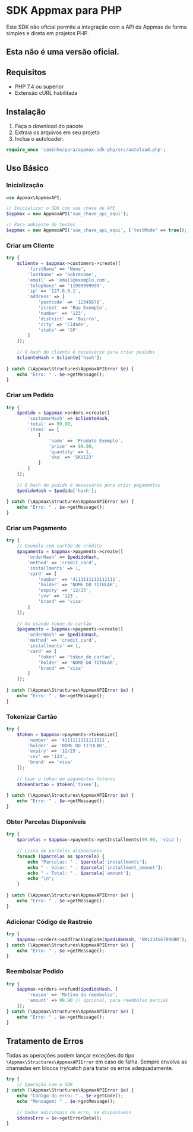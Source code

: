 # SDK Appmax para PHP

Este SDK não oficial permite a integração com a API da Appmax de forma simples e direta em projetos PHP.

## Esta não é uma versão oficial.

## Requisitos

- PHP 7.4 ou superior
- Extensão cURL habilitada

## Instalação

1. Faça o download do pacote
2. Extraia os arquivos em seu projeto
3. Inclua o autoloader:

```php
require_once 'caminho/para/appmax-sdk-php/src/autoload.php';
```

## Uso Básico

### Inicialização

```php
use Appmax\AppmaxAPI;

// Inicializar o SDK com sua chave de API
$appmax = new AppmaxAPI('sua_chave_api_aqui');

// Para ambiente de testes
$appmax = new AppmaxAPI('sua_chave_api_aqui', ['testMode' => true]);
```

### Criar um Cliente

```php
try {
    $cliente = $appmax->customers->create([
        'firstName' => 'Nome',
        'lastName' => 'Sobrenome',
        'email' => 'email@exemplo.com',
        'telephone' => '11999999999',
        'ip' => '127.0.0.1',
        'address' => [
            'postcode' => '12345678',
            'street' => 'Rua Exemplo',
            'number' => '123',
            'district' => 'Bairro',
            'city' => 'Cidade',
            'state' => 'SP'
        ]
    ]);
    
    // O hash do cliente é necessário para criar pedidos
    $clienteHash = $cliente['hash'];
    
} catch (\Appmax\Structures\AppmaxAPIError $e) {
    echo "Erro: " . $e->getMessage();
}
```

### Criar um Pedido

```php
try {
    $pedido = $appmax->orders->create([
        'customerHash' => $clienteHash,
        'total' => 99.90,
        'items' => [
            [
                'name' => 'Produto Exemplo',
                'price' => 99.90,
                'quantity' => 1,
                'sku' => 'SKU123'
            ]
        ]
    ]);
    
    // O hash do pedido é necessário para criar pagamentos
    $pedidoHash = $pedido['hash'];
    
} catch (\Appmax\Structures\AppmaxAPIError $e) {
    echo "Erro: " . $e->getMessage();
}
```

### Criar um Pagamento

```php
try {
    // Exemplo com cartão de crédito
    $pagamento = $appmax->payments->create([
        'orderHash' => $pedidoHash,
        'method' => 'credit_card',
        'installments' => 1,
        'card' => [
            'number' => '4111111111111111',
            'holder' => 'NOME DO TITULAR',
            'expiry' => '12/25',
            'cvv' => '123',
            'brand' => 'visa'
        ]
    ]);
    
    // Ou usando token do cartão
    $pagamento = $appmax->payments->create([
        'orderHash' => $pedidoHash,
        'method' => 'credit_card',
        'installments' => 1,
        'card' => [
            'token' => 'token_do_cartao',
            'holder' => 'NOME DO TITULAR',
            'brand' => 'visa'
        ]
    ]);
    
} catch (\Appmax\Structures\AppmaxAPIError $e) {
    echo "Erro: " . $e->getMessage();
}
```

### Tokenizar Cartão

```php
try {
    $token = $appmax->payments->tokenize([
        'number' => '4111111111111111',
        'holder' => 'NOME DO TITULAR',
        'expiry' => '12/25',
        'cvv' => '123',
        'brand' => 'visa'
    ]);
    
    // Usar o token em pagamentos futuros
    $tokenCartao = $token['token'];
    
} catch (\Appmax\Structures\AppmaxAPIError $e) {
    echo "Erro: " . $e->getMessage();
}
```

### Obter Parcelas Disponíveis

```php
try {
    $parcelas = $appmax->payments->getInstallments(99.90, 'visa');
    
    // Lista de parcelas disponíveis
    foreach ($parcelas as $parcela) {
        echo "Parcelas: " . $parcela['installments'];
        echo " - Valor: " . $parcela['installment_amount'];
        echo " - Total: " . $parcela['amount'];
        echo "\n";
    }
    
} catch (\Appmax\Structures\AppmaxAPIError $e) {
    echo "Erro: " . $e->getMessage();
}
```

### Adicionar Código de Rastreio

```php
try {
    $appmax->orders->addTrackingCode($pedidoHash, 'BR1234567890BR');
} catch (\Appmax\Structures\AppmaxAPIError $e) {
    echo "Erro: " . $e->getMessage();
}
```

### Reembolsar Pedido

```php
try {
    $appmax->orders->refund($pedidoHash, [
        'reason' => 'Motivo do reembolso',
        'amount' => 99.90 // opcional, para reembolso parcial
    ]);
} catch (\Appmax\Structures\AppmaxAPIError $e) {
    echo "Erro: " . $e->getMessage();
}
```

## Tratamento de Erros

Todas as operações podem lançar exceções do tipo `\Appmax\Structures\AppmaxAPIError` em caso de falha. Sempre envolva as chamadas em blocos try/catch para tratar os erros adequadamente.

```php
try {
    // Operação com o SDK
} catch (\Appmax\Structures\AppmaxAPIError $e) {
    echo "Código do erro: " . $e->getCode();
    echo "Mensagem: " . $e->getMessage();
    
    // Dados adicionais do erro, se disponíveis
    $dadosErro = $e->getErrorData();
}
```
